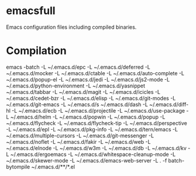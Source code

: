 emacsfull
=========

Emacs configuration files including compiled binaries.

Compilation
===========

emacs -batch -L ~/.emacs.d/epc -L ~/.emacs.d/deferred -L ~/.emacs.d/mocker -L ~/.emacs.d/ctable -L ~/.emacs.d/auto-complete -L ~/.emacs.d/popup-el -L ~/.emacs.d/jedi -L ~/.emacs.d/js2-mode -L ~/.emacs.d/python-environment -L ~/.emacs.d/yasnippet ~/.emacs.d/tabbar -L ~/.emacs.d/magit -L ~/.emacs.d/icicles -L ~/.emacs.d/cedet-bzr -L ~/.emacs.d/elisp -L ~/.emacs.d/git-modes -L ~/.emacs.d/git-emacs -L ~/.emacs.d/s ~/.emacs.d/dash -L ~/.emacs.d/diff-hl -L ~/.emacs.d/ecb -L ~/.emacs.d/projectile -L ~/.emacs.d/use-package -L ~/.emacs.d/helm -L ~/.emacs.d/popwin -L ~/.emacs.d/popup -L ~/.emacs.d/flycheck -L ~/.emacs.d/flycheck-tip -L ~/.emacs.d/perspective -L ~/.emacs.d/epl -L ~/.emacs.d/pkg-info -L ~/.emacs.d/tern/emacs -L ~/.emacs.d/multiple-cursors -L ~/.emacs.d/git-messenger -L ~/.emacs.d/noflet -L ~/.emacs.d/fakir -L ~/.emacs.d/web -L ~/.emacs.d/elnode -L ~/.emacs.d/w3m -L ~/.emacs.d/db -L ~/.emacs.d/kv -L ~/.emacs.d/ergoemacs -L ~/.emacs.d/whitespace-cleanup-mode -L ~/.emacs.d/skewer-mode -L ~/.emacs.d/emacs-web-server -L . -f batch-bytompile ~/.emacs.d/**/*.el
